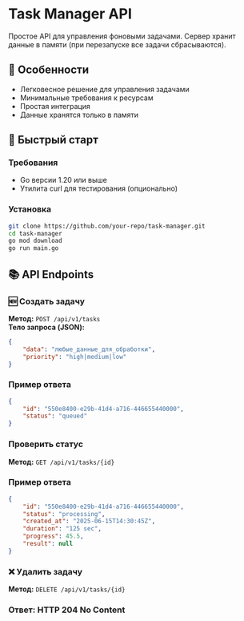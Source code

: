 # Task Manager API

Простое API для управления фоновыми задачами. Сервер хранит данные в памяти (при перезапуске все задачи сбрасываются).

## 📌 Особенности
- Легковесное решение для управления задачами
- Минимальные требования к ресурсам
- Простая интеграция
- Данные хранятся только в памяти

## 🚀 Быстрый старт

### Требования
- Go версии 1.20 или выше
- Утилита curl для тестирования (опционально)

### Установка
```bash
git clone https://github.com/your-repo/task-manager.git
cd task-manager
go mod download
go run main.go
```
## 📚 API Endpoints
### 🆕 Создать задачу
**Метод:** `POST /api/v1/tasks`  
**Тело запроса (JSON):**
```json
{
    "data": "любые_данные_для_обработки",
    "priority": "high|medium|low"
}
```
### Пример ответа
```json
{
    "id": "550e8400-e29b-41d4-a716-446655440000",
    "status": "queued"
}
```
### Проверить статус
**Метод:** `GET /api/v1/tasks/{id}`  
### Пример ответа
```json
{
    "id": "550e8400-e29b-41d4-a716-446655440000",
    "status": "processing",
    "created_at": "2025-06-15T14:30:45Z",
    "duration": "125 sec",
    "progress": 45.5,
    "result": null
}
```
### ❌ Удалить задачу
**Метод:** `DELETE /api/v1/tasks/{id}`  
### Ответ: HTTP 204 No Content
